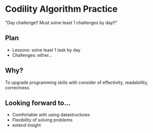 # Codility Algorithm Practice

"Day challenge!! Must solve least 1 challenges by day!!"

## Plan

- Lessons: solve least 1 task by day
- Challenges: either...

## Why?

To upgrade programming skills with consider of effectivity, readabiility, correctness

## Looking forward to...

- Comfortable with using datastructures
- Flexibility of solving problems
- extend insight